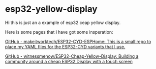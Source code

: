 # esp32-yellow-display

Hi this is just an a example of esp32 ceap yellow display.

Here is some pages that i have got some insperation:

[GitHub - makeitworktech/ESP32-CYD-ESPHome: This is a small repo to place my YAML files for the ESP32-CYD variants that I use.](https://github.com/makeitworktech/ESP32-CYD-ESPHome)



[GitHub - witnessmenow/ESP32-Cheap-Yellow-Display: Building a community around a cheap ESP32 Display with a touch screen](https://github.com/witnessmenow/ESP32-Cheap-Yellow-Display)




